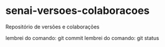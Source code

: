 # senai-versoes-colaboracoes
Repositório de versões e colaborações


lembrei do comando: git commit
lembrei do comando: git status

